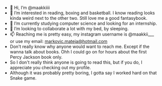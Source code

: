 - 👋 Hi, I’m @maakkiiii
- 👀 I’m interested in reading, boxing and basketball. I know reading looks kinda weird next to the other two. Still love me a good fantasybook.
- 🌱 I’m currently studying computer science and looking for an internship. 
- 💞️ I’m looking to collaborate a lot with my bed, by sleeping.
- 📫 Reaching me is pretty easy, my instagram username is @maakkii___ or use my email: markovic.mateja@hotmail.com 
-  Don't really know why anyone would want to reach me. Except if the wanna talk about books. Ohh I could go on for hours about the first Percy Jackson book only.
-  So I don't really think anyone is going to read this, but if you do, I appreciate you checking out my profile.
-  Although it was probably pretty boring, I gotta say I worked hard on that Snake game.

<!---
maakkiiii/maakkiiii is a ✨ special ✨ repository because its `README.md` (this file) appears on your GitHub profile.
You can click the Preview link to take a look at your changes.
--->
